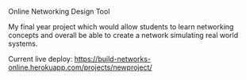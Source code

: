 Online Networking Design Tool

My final year project which would allow students to learn networking concepts and overall be able to create a network simulating real world systems.


Current live deploy: https://build-networks-online.herokuapp.com/projects/newproject/
